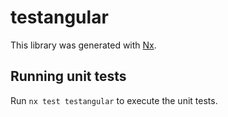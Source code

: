 # testangular

This library was generated with [Nx](https://nx.dev).

## Running unit tests

Run `nx test testangular` to execute the unit tests.
